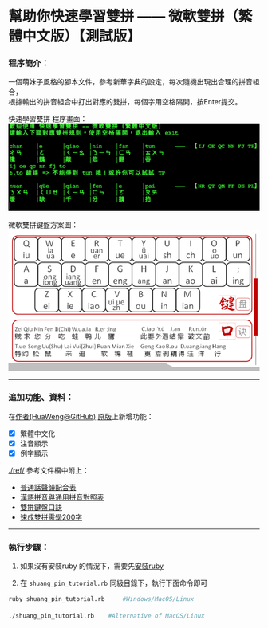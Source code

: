 # 幫助你快速學習雙拼 —— 微軟雙拼（繁體中文版）【測試版】

### 程序簡介：

一個萌妹子風格的腳本文件，參考新華字典的設定，每次隨機出現出合理的拼音組合，\
根據輸出的拼音組合中打出對應的雙拼，每個字用空格隔開，按Enter提交。

快速學習雙拼 程序畫面：\
![image][shuang_pin_tutorial_console]

微軟雙拼鍵盤方案圖：\
![image][shuang_pin_keyboard]

---

### 追加功能、資料：

在[作者(HuaWeng@GitHub)][arthor_github] [原版][origin_shuang_pin_tutorial]上新增功能：
- [x] 繁體中文化
- [x] 注音顯示
- [x] 例字顯示

[./ref/][folder_img] 參考文件檔中附上：
+ [普通話聲韻配合表][pthtable]
+ [漢語拼音與通用拼音對照表][shuang_pin_200_words_sample]
+ [雙拼鍵盤口訣][shuang_pin_keyboard_quote]
+ [速成雙拼需學200字][zhuyin_pinyin_conversion_table]

---

### 執行步驟：

1) 如果沒有安裝ruby 的情況下，需要先[安裝ruby][rubychina_install_ruby]

2) 在 `shuang_pin_tutorial.rb` 同級目錄下，執行下面命令即可
```sh
ruby shuang_pin_tutorial.rb     #Windows/MacOS/Linux

./shuang_pin_tutorial.rb    #Alternative of MacOS/Linux
```

[shuang_pin_tutorial_console]: ./img/shuang_pin_tutorial_console.png  "shuang pin tutorial console"
[arthor_github]: https://github.com/HuaWeng  "HuaWeng github page"
[origin_shuang_pin_tutorial]: https://github.com/HuaWeng/shuang_pin_tutorial "origin shuang pin tutorial"
[shuang_pin_keyboard]: ./img/shuang_pin_keyboard.png  "shuang pin keyboard"
[rubychina_install_ruby]: https://ruby-china.org/wiki/install_ruby_guide "ruby-china install ruby method"

[folder_img]: https://github.com/jsdnhk/shuang-pin-tutorial-tw/tree/master/ref
[pthtable]: ./ref/PTHtable_cuhk.pdf
[shuang_pin_200_words_sample]: ./ref/shuang_pin_200_words_sample.txt
[shuang_pin_keyboard_quote]: ./ref/shuang_pin_keyboard_quote.txt
[zhuyin_pinyin_conversion_table]: ./ref/zhuyin_pinyin_conversion_table.pdf
